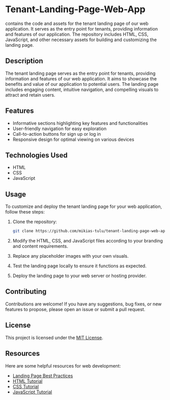 # Tenant-Landing-Page-Web-App 
contains the code and assets for the tenant landing page of our web application. It serves as the entry point for tenants, providing information and features of our application. The repository includes HTML, CSS, JavaScript, and other necessary assets for building and customizing the landing page.

## Description

The tenant landing page serves as the entry point for tenants, providing information and features of our web application. It aims to showcase the benefits and value of our application to potential users. The landing page includes engaging content, intuitive navigation, and compelling visuals to attract and retain users.

## Features

- Informative sections highlighting key features and functionalities
- User-friendly navigation for easy exploration
- Call-to-action buttons for sign up or log in
- Responsive design for optimal viewing on various devices

## Technologies Used

- HTML
- CSS
- JavaScript

## Usage

To customize and deploy the tenant landing page for your web application, follow these steps:

1. Clone the repository:

   ```bash
   git clone https://github.com/mikias-tulu/tenant-landing-page-web-app.git


 2. Modify the HTML, CSS, and JavaScript files according to your branding and content requirements.

 3. Replace any placeholder images with your own visuals.

 4. Test the landing page locally to ensure it functions as expected.

 5. Deploy the landing page to your web server or hosting provider.

## Contributing

Contributions are welcome! If you have any suggestions, bug fixes, or new features to propose, please open an issue or submit a pull request.

## License

This project is licensed under the [MIT License](LICENSE).

## Resources

Here are some helpful resources for web development:

- [Landing Page Best Practices](https://blog.hubspot.com/marketing/landing-page-best-practices)
- [HTML Tutorial](https://www.w3schools.com/html/)
- [CSS Tutorial](https://www.w3schools.com/css/)
- [JavaScript Tutorial](https://www.w3schools.com/js/)
